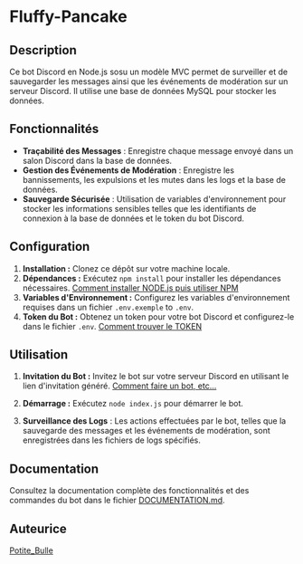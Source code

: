 # Fluffy-Pancake

## Description

Ce bot Discord en Node.js sosu un modèle MVC permet de surveiller et de sauvegarder les messages ainsi que les événements de modération sur un serveur Discord. Il utilise une base de données MySQL pour stocker les données.

## Fonctionnalités

- **Traçabilité des Messages** : Enregistre chaque message envoyé dans un salon Discord dans la base de données.
- **Gestion des Événements de Modération** : Enregistre les bannissements, les expulsions et les mutes dans les logs et la base de données.
- **Sauvegarde Sécurisée** : Utilisation de variables d'environnement pour stocker les informations sensibles telles que les identifiants de connexion à la base de données et le token du bot Discord.

## Configuration

1. **Installation :** Clonez ce dépôt sur votre machine locale.
2. **Dépendances :** Exécutez `npm install` pour installer les dépendances nécessaires. [Comment installer NODE.js puis utiliser NPM](https://www.youtube.com/watch?v=bunBbhY4da4)
3. **Variables d'Environnement :** Configurez les variables d'environnement requises dans un fichier `.env.exemple` to `.env`.
4. **Token du Bot :** Obtenez un token pour votre bot Discord et configurez-le dans le fichier `.env`. [Comment trouver le TOKEN](https://www.youtube.com/watch?v=MdF9Hs7PcXk)


## Utilisation

1. **Invitation du Bot :** Invitez le bot sur votre serveur Discord en utilisant le lien d'invitation généré. [Comment faire un bot, etc...](https://www.youtube.com/watch?v=MdF9Hs7PcXk)
2. **Démarrage :** Exécutez `node index.js` pour démarrer le bot.

3. **Surveillance des Logs** : Les actions effectuées par le bot, telles que la sauvegarde des messages et les événements de modération, sont enregistrées dans les fichiers de logs spécifiés.

## Documentation

Consultez la documentation complète des fonctionnalités et des commandes du bot dans le fichier [DOCUMENTATION.md](https://github.com/bashx00/fluffy-pancake/blob/main/DOCUMENTATION.md).

## Auteurice

[Potite_Bulle](https://github.com/bashx00)



